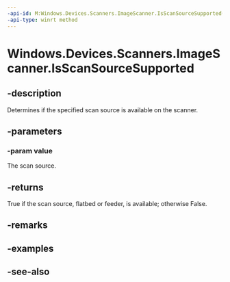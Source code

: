 ```yaml
---
-api-id: M:Windows.Devices.Scanners.ImageScanner.IsScanSourceSupported(Windows.Devices.Scanners.ImageScannerScanSource)
-api-type: winrt method
---
```


<!-- Method syntax
public bool IsScanSourceSupported(Windows.Devices.Scanners.ImageScannerScanSource value)
-->

# Windows.Devices.Scanners.ImageScanner.IsScanSourceSupported

## -description
Determines if the specified scan source is available on the scanner.

## -parameters
### -param value
The scan source.

## -returns
True if the scan source, flatbed or feeder, is available; otherwise False.

## -remarks

## -examples

## -see-also
